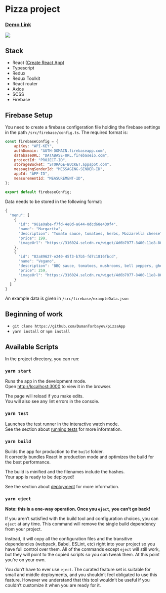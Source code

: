 # Pizza project

### [Demo Link](https://pizzathor-41687.web.app/)
![](https://i.ibb.co/GH2C1vY/2021-10-30-16-24-36.png)

## Stack
* React ([Create React App](https://create-react-app.dev/))
* Typescript
* Redux
* Redux Toolkit
* React router
* Axios
* SCSS
* Firebase 

## Firebase Setup

You need to create a firebase configeration file holding the firebase settings in the path `/src/firebase/config.ts`. The required format is:

```javascript
const firebaseConfig = {
	apiKey: "API-KEY",
	authDomain: "AUTH-DOMAIN.firebaseapp.com",
	databaseURL: "DATABASE-URL.firebaseio.com",
	projectId: "PROJECT-ID",
	storageBucket: "STORAGE-BUCKET.appspot.com",
	messagingSenderId: "MESSAGING-SENDER-ID",
	appId: "APP-ID",
	measurementId: "MEASUREMENT-ID",
};

export default firebaseConfig;
```

Data needs to be stored in the following format:

```javascript
{
  "menu": [
    {
      "id": "981e0abe-f7fd-4e0d-a644-0dcd68e439f4",
      "name": "Margarita",
      "description": "Tomato sauce, tomatoes, herbs, Mozzarella cheese",
      "price": 199,
      "imageUrl": "https://316024.selcdn.ru/wiget/4d6b7077-8400-11e8-80e1-d8d38565926f/be15861a-378c-40be-869d-cda5e487ab24_Medium_.jpg"
    },
    {
      "id": "82a89627-e240-45f3-b7b5-fd7c1816fbcd",
      "name": "Vegano",
      "description": "BBQ sauce, tomatoes, mushrooms, bell peppers, gherkins, herbs, Mozzarella cheese",
      "price": 259,
      "imageUrl": "https://316024.selcdn.ru/wiget/4d6b7077-8400-11e8-80e1-d8d38565926f/2dcf9637-e41b-4a8d-a77f-4d67d97c62c0_Medium_.jpg"
    }
  ]
}
```

An example data is given in `/src/firebase/exampleData.json`

## Beginning of work
* ```git clone https://github.com/DumanTorbayev/pizzaApp```
* ```yarn install``` or ```npm install```


## Available Scripts

In the project directory, you can run:

### `yarn start`

Runs the app in the development mode.\
Open [http://localhost:3000](http://localhost:3000) to view it in the browser.

The page will reload if you make edits.\
You will also see any lint errors in the console.

### `yarn test`

Launches the test runner in the interactive watch mode.\
See the section about [running tests](https://facebook.github.io/create-react-app/docs/running-tests) for more information.

### `yarn build`

Builds the app for production to the `build` folder.\
It correctly bundles React in production mode and optimizes the build for the best performance.

The build is minified and the filenames include the hashes.\
Your app is ready to be deployed!

See the section about [deployment](https://facebook.github.io/create-react-app/docs/deployment) for more information.

### `yarn eject`

**Note: this is a one-way operation. Once you `eject`, you can’t go back!**

If you aren’t satisfied with the build tool and configuration choices, you can `eject` at any time. This command will remove the single build dependency from your project.

Instead, it will copy all the configuration files and the transitive dependencies (webpack, Babel, ESLint, etc) right into your project so you have full control over them. All of the commands except `eject` will still work, but they will point to the copied scripts so you can tweak them. At this point you’re on your own.

You don’t have to ever use `eject`. The curated feature set is suitable for small and middle deployments, and you shouldn’t feel obligated to use this feature. However we understand that this tool wouldn’t be useful if you couldn’t customize it when you are ready for it.
